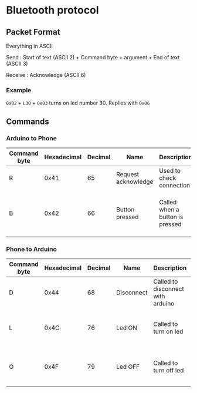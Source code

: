 # Bluetooth protocol

## Packet Format

Everything in ASCII

Send : Start of text (ASCII 2) + Command byte + argument + End of text (ASCII 3)

Receive : Acknowledge (ASCII 6)

### Example
`0x02` + `L30` + `0x03` turns on led number 30. Replies with `0x06`

## Commands
### Arduino to Phone

| Command byte | Hexadecimal | Decimal | Name | Description | Argument |
|--------------|-------------|---------|------|-------------|-----------|
| R | 0x41 | 65 | Request acknowledge | Used to check connection | None |
| B | 0x42 | 66 | Button pressed | Called when a button is pressed | Number of the button pressed (between 0-63)|

### Phone to Arduino

| Command byte | Hexadecimal | Decimal | Name | Description | Argument |
|--------------|-------------|---------|------|-------------|-----------|
| D | 0x44 | 68 | Disconnect | Called to disconnect with arduino | None |
| L | 0x4C | 76 | Led ON | Called to turn on led | Number of LED to turn on (between 0-63)|
| O | 0x4F | 79 | Led OFF | Called to turn off led | Number of LED to turn off (between 0-63)|

